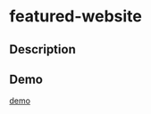 # featured-website
## Description

## Demo
[demo](https://mohamed-dahni.github.io/featured-website/)
